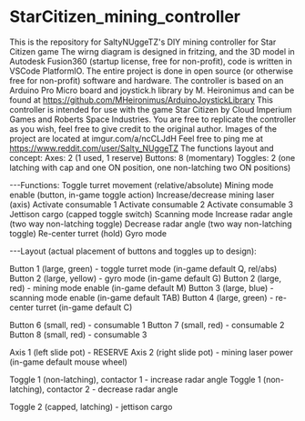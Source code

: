 # StarCitizen_mining_controller
This is the repository for SaltyNUggeTZ's DIY mining controller for Star Citizen game
The wirng diagram is designed in fritzing, and the 3D model in Autodesk Fusion360 (startup license, free for non-profit),
code is written in VSCode PlatformIO.
The entire project is done in open source (or otherwise free for non-profit) software and hardware.
The controller is based on an Arduino Pro Micro board and joystick.h library by M. Heironimus and can be found at 
https://github.com/MHeironimus/ArduinoJoystickLibrary
This controller is intended for use with the game Star Citizen by Cloud Imperium Games and Roberts Space Industries.
You are free to replicate the controller as you wish, feel free to give credit to the original author. 
Images of the project are located at imgur.com/a/ncCLJdH
Feel free to ping me at https://www.reddit.com/user/Salty_NUggeTZ
The functions layout and concept:
Axes: 2 (1 used, 1 reserve)
Buttons: 8 (momentary)
Toggles: 2 (one latching with cap and one ON position, one non-latching two ON positions) 

---Functions:
Toggle turret movement (relative/absolute)
Mining mode enable (button, in-game toggle action)
Increase/decrease mining laser (axis)
Activate consumable 1
Activate consumable 2
Activate consumable 3
Jettison cargo (capped toggle switch)
Scanning mode
Increase radar angle (two way non-latching toggle)
Decrease radar angle (two way non-latching toggle)
Re-center turret (hold)
Gyro mode

---Layout (actual placement of buttons and toggles up to design):

Button 1 (large, green) - toggle turret mode (in-game default Q, rel/abs)
Button 2 (large, yellow) - gyro mode (in-game default G)
Button 2 (large, red) - mining mode enable (in-game default M)
Button 3 (large, blue) - scanning mode enable (in-game default TAB)
Button 4 (large, green) - re-center turret (in-game default C)

Button 6 (small, red) - consumable 1
Button 7 (small, red) - consumable 2
Button 8 (small, red) - consumable 3

Axis 1 (left slide pot) - RESERVE
Axis 2 (right slide pot) - mining laser power (in-game default mouse wheel)

Toggle 1 (non-latching), contactor 1 - increase radar angle
Toggle 1 (non-latching), contactor 2 - decrease radar angle

Toggle 2 (capped, latching) - jettison cargo

